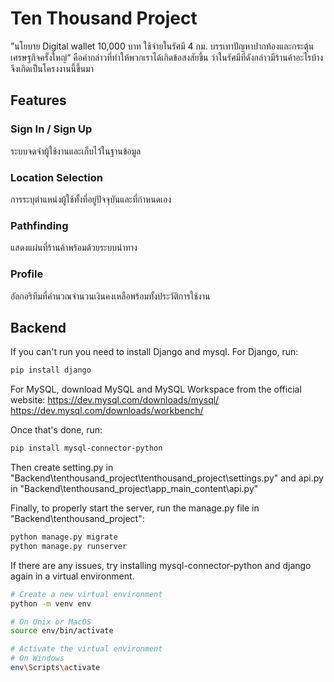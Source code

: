 # Ten Thousand Project
”นโยบาย Digital wallet 10,000 บาท ใช้จ่ายในรัศมี 4 กม. บรรเทาปัญหาปากท้องและกระตุ้นเศรษฐกิจครั้งใหญ่“ คือคำกล่าวที่ทำให้พวกเราได้เกิดข้อสงสัยขึ้น ว่าในรัศมีที่ดังกล่าวมีร้านค้าอะไรบ้าง จึงเกิดเป็นโครงงานนี้ขึ้นมา

## Features
### Sign In / Sign Up
ระบบจดจำผู้ใช้งานและเก็บไว้ในฐานข้อมูล

### Location Selection
การระบุตำแหน่งผู้ใช้ทั้งที่อยู่ปัจจุบันและที่กำหนดเอง

### Pathfinding
แสดงแผ่นที่ร้านค้าพร้อมด้วยระบบนำทาง

### Profile
อัลกอริทึมที่คำนวณจำนวนเงินคงเหลือพร้อมทั้งประวัติการใช้งาน

## Backend
If you can't run you need to install Django and mysql. For Django, run:
```bash
pip install django
```

For MySQL, download MySQL and MySQL Workspace from the official website: 
https://dev.mysql.com/downloads/mysql/
https://dev.mysql.com/downloads/workbench/

Once that's done, run:
```bash
pip install mysql-connector-python
```

Then create setting.py in "Backend\tenthousand_project\tenthousand_project\settings.py" 
and api.py in "Backend\tenthousand_project\app_main_content\api.py"

Finally, to properly start the server, run the manage.py file in "Backend\tenthousand_project\":
```bash
python manage.py migrate
python manage.py runserver
```

If there are any issues, try installing mysql-connector-python and django again in a virtual environment.
```bash
# Create a new virtual environment
python -m venv env

# On Unix or MacOS
source env/bin/activate

# Activate the virtual environment
# On Windows
env\Scripts\activate
```